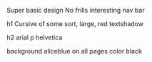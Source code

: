 Super basic design
No frills
interesting nav bar

h1
Cursive of some sort, large, red textshadow

h2 arial
p helvetica

background aliceblue on all pages
color black
